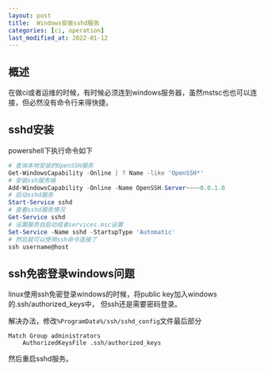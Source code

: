 ```yaml
---
layout: post
title:  Windows安装sshd服务
categories: [ci, operation]
last_modified_at: 2022-01-12
---
```


## 概述
在做ci或者运维的时候，有时候必须连到windows服务器，虽然mstsc也也可以连接，但必然没有命令行来得快捷。

## sshd安装
powershell下执行命令如下
```powershell
# 查询本地安装的OpenSSH服务
Get-WindowsCapability -Online | ? Name -like 'OpenSSH*'
# 安装ssh服务端
Add-WindowsCapability -Online -Name OpenSSH.Server~~~~0.0.1.0
# 启动sshd服务
Start-Service sshd
# 查看sshd服务情况
Get-Service sshd
# 设置服务自启动或者services.msc设置
Set-Service -Name sshd -StartupType 'Automatic'
# 然后就可以使用ssh命令连接了
ssh username@host
```

## ssh免密登录windows问题
linux使用ssh免密登录windows的时候，将public key加入windows的.ssh/authorized_keys中，
但ssh还是需要密码登录。

解决办法，修改`%ProgramData%/ssh/sshd_config`文件最后部分

```text
Match Group administrators
    AuthorizedKeysFile .ssh/authorized_keys
```

然后重启sshd服务。